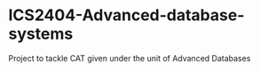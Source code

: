 # ICS2404-Advanced-database-systems
Project to tackle CAT given under the unit of Advanced Databases
